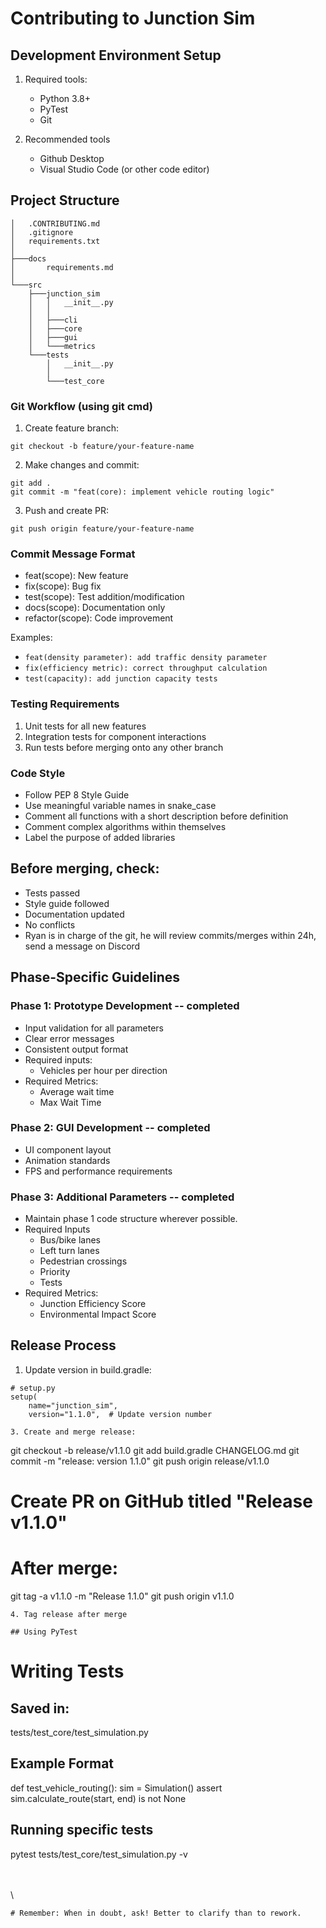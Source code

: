 # Contributing to Junction Sim

## Development Environment Setup
1. Required tools:
   - Python 3.8+
   - PyTest
   - Git
   
2. Recommended tools
    - Github Desktop
    - Visual Studio Code (or other code editor)


## Project Structure
```
│   .CONTRIBUTING.md
│   .gitignore
│   requirements.txt
│
├───docs
│       requirements.md
│
└───src
    ├───junction_sim
    │   │   __init__.py
    │   │
    │   ├───cli
    │   ├───core
    │   ├───gui
    │   └───metrics
    └───tests
        │   __init__.py
        │
        └───test_core
```

### Git Workflow (using git cmd)
1. Create feature branch:
```
git checkout -b feature/your-feature-name
```

2. Make changes and commit:
```
git add .
git commit -m "feat(core): implement vehicle routing logic"
```

3. Push and create PR:
```
git push origin feature/your-feature-name
```

### Commit Message Format
- feat(scope): New feature
- fix(scope): Bug fix
- test(scope): Test addition/modification
- docs(scope): Documentation only
- refactor(scope): Code improvement

Examples:
- `feat(density parameter): add traffic density parameter`
- `fix(efficiency metric): correct throughput calculation`
- `test(capacity): add junction capacity tests`

### Testing Requirements
1. Unit tests for all new features
2. Integration tests for component interactions
3. Run tests before merging onto any other branch


### Code Style
- Follow PEP 8 Style Guide
- Use meaningful variable names in snake_case
- Comment all functions with a short description before definition
- Comment complex algorithms within themselves
- Label the purpose of added libraries

## Before merging, check:
- Tests passed
- Style guide followed
- Documentation updated
- No conflicts
- Ryan is in charge of the git, he will review commits/merges within 24h, send a message on Discord

## Phase-Specific Guidelines


### Phase 1: Prototype Development -- completed
- Input validation for all parameters
- Clear error messages
- Consistent output format
- Required inputs:
  - Vehicles per hour per direction
- Required Metrics: 
  - Average wait time
  - Max Wait Time

### Phase 2: GUI Development -- completed
- UI component layout
- Animation standards
- FPS and performance requirements

### Phase 3: Additional Parameters -- completed
- Maintain phase 1 code structure wherever possible.
- Required Inputs
  - Bus/bike lanes
  - Left turn lanes
  - Pedestrian crossings
  - Priority
  - Tests
- Required Metrics:
    - Junction Efficiency Score
    - Environmental Impact Score


## Release Process
1. Update version in build.gradle:
```
# setup.py
setup(
    name="junction_sim",
    version="1.1.0",  # Update version number

3. Create and merge release:
```
git checkout -b release/v1.1.0
git add build.gradle CHANGELOG.md
git commit -m "release: version 1.1.0"
git push origin release/v1.1.0
# Create PR on GitHub titled "Release v1.1.0"
# After merge:
git tag -a v1.1.0 -m "Release 1.1.0"
git push origin v1.1.0
```
4. Tag release after merge

## Using PyTest
```


# Writing Tests
## Saved in:
tests/test_core/test_simulation.py

## Example Format

def test_vehicle_routing():
    sim = Simulation()
    assert sim.calculate_route(start, end) is not None

## Running specific tests
pytest tests/test_core/test_simulation.py -v

\
\
\



```
# Remember: When in doubt, ask! Better to clarify than to rework.
